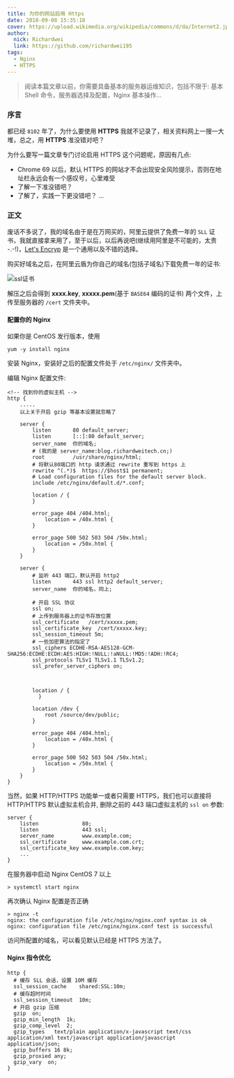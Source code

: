 ```yaml
---
title: 为你的网站启用 Https
date: 2018-09-08 15:35:18
cover: https://upload.wikimedia.org/wikipedia/commons/d/da/Internet2.jpg
author: 
  nick: Richardwei
  link: https://github.com/richardwei195
tags:
  - Nginx
  - HTTPS
---
```


> 阅读本篇文章以前，你需要具备基本的服务器运维知识，包括不限于: 基本 Shell 命令，服务器选择及配置，Nginx 基本操作...

### 序言
都已经 `8102` 年了，为什么要使用 **HTTPS** 我就不记录了，相关资料网上一搜一大堆，总之，用 **HTTPS** 准没错对吧？

为什么要写一篇文章专门讨论启用 HTTPS 这个问题呢，原因有几点:

- Chrome 69 以后，默认 HTTPS 的网站才不会出现安全风险提示，否则在地址栏永远会有一个感叹号，心里难受
- 了解一下准没错吧？
- 了解了，实践一下更没错吧？
...

### 正文

废话不多说了，我的域名由于是在万网买的，阿里云提供了免费一年的 `SLL` 证书，我就直接拿来用了，至于以后，以后再说吧(继续用阿里是不可能的，太贵 -.-!)，[Let's Encryp](https://letsencrypt.org/) 是一个通用以及不错的选择。

购买好域名之后，在阿里云盾为你自己的域名(包括子域名)下载免费一年的证书:

![ssl证书](aliyunssl.png)

解压之后会得到 **xxxx.key**, **xxxxx.pem**(基于 `BASE64` 编码的证书) 两个文件，上传至服务器的 `/cert` 文件夹中。

#### 配置你的 Nginx

如果你是 CentOS 发行版本，使用

```
yum -y install nginx
```

安装 Nginx，安装好之后的配置文件处于 `/etc/nginx/` 文件夹中。 

编辑 Nginx 配置文件:

```
<!-- 找到你的虚拟主机 -->
http {
    .....
    以上关于开启 gzip 等基本设置就忽略了

    server {
        listen       80 default_server;
        listen       [::]:80 default_server;
        server_name  你的域名; 
        # (我的是 server_name:blog.richardweitech.cn;)
        root         /usr/share/nginx/html;
        # 将默认80端口的 http 请求通过 rewrite 重写到 https 上
        rewrite ^(.*)$  https://$host$1 permanent;
        # Load configuration files for the default server block.
        include /etc/nginx/default.d/*.conf;

        location / {
        }

        error_page 404 /404.html;
            location = /40x.html {
        }

        error_page 500 502 503 504 /50x.html;
            location = /50x.html {
        }
    }

    server {
        # 监听 443 端口，默认开启 http2
        listen       443 ssl http2 default_server;
        server_name  你的域名，同上;

        # 开启 SSL 协议
        ssl on;
        # 上传到服务器上的证书存放位置
        ssl_certificate   /cert/xxxxx.pem;
        ssl_certificate_key  /cert/xxxxx.key;
        ssl_session_timeout 5m;
        # 一些加密算法的指定了
        ssl_ciphers ECDHE-RSA-AES128-GCM-SHA256:ECDHE:ECDH:AES:HIGH:!NULL:!aNULL:!MD5:!ADH:!RC4;
        ssl_protocols TLSv1 TLSv1.1 TLSv1.2;
        ssl_prefer_server_ciphers on;



        location / {
    	  }

        location /dev {
            root /source/dev/public;
        }

        error_page 404 /404.html;
            location = /40x.html {
        }

        error_page 500 502 503 504 /50x.html;
            location = /50x.html {
        }
    }
}
```

当然，如果 HTTP/HTTPS 功能单一或者只需要 HTTPS，我们也可以直接将 HTTP/HTTPS 默认虚拟主机合并, 删除之前的 443 端口虚拟主机的 `ssl on` 参数:

```
server {
    listen              80;
    listen              443 ssl;
    server_name         www.example.com;
    ssl_certificate     www.example.com.crt;
    ssl_certificate_key www.example.com.key;
    ...
}
```

在服务器中启动 Nginx CentOS 7 以上

```shell
> systemctl start nginx
```

再次确认 Nginx 配置是否正确
```shell
> nginx -t
nginx: the configuration file /etc/nginx/nginx.conf syntax is ok
nginx: configuration file /etc/nginx/nginx.conf test is successful
```

访问所配置的域名，可以看见默认已经是 HTTPS 方法了。

#### Nginx 指令优化

```
http {
  # 缓存 SLL 会话，设置 10M 缓存
  ssl_session_cache    shared:SSL:10m;
  # 缓存超时时间
  ssl_session_timeout  10m;
  # 开启 gzip 压缩
  gzip  on;
  gzip_min_length  1k;
  gzip_comp_level  2;
  gzip_types   text/plain application/x-javascript text/css application/xml text/javascript application/javascript application/json;
  gzip_buffers 16 8k;
  gzip_proxied any;
  gzip_vary  on;
}
```
